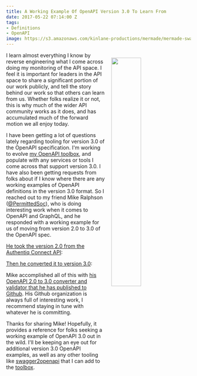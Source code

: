 ```yaml
---
title: A Working Example Of OpenAPI Version 3.0 To Learn From
date: 2017-05-22 07:14:00 Z
tags:
- Definitions
- OpenAPI
image: https://s3.amazonaws.com/kinlane-productions/mermade/mermade-swagger2openapi-logo.png
---
```


<p><img style="padding: 15px;" src="https://s3.amazonaws.com/kinlane-productions/mermade/mermade-swagger2openapi-logo.png" align="right" width="40%" /></p>I learn almost everything I know by reverse engineering what I come across doing my monitoring of the API space. I feel it is important for leaders in the API space to share a significant portion of our work publicly, and tell the story behind our work so that others can learn from us. Whether folks realize it or not, this is why much of the wider API community works as it does, and has accumulated much of the forward motion we all enjoy today.

I have been getting a lot of questions lately regarding tooling for version 3.0 of the OpenAPI specification. I'm working to evolve [my OpenAPI toolbox](http://openapi.toolbox.apievangelist.com/), and populate with any services or tools I come across that support version 3.0. I have also been getting requests from folks about if I know where there are any working examples of OpenAPI definitions in the version 3.0 format. So I reached out to my friend Mike Ralphson ([@PermittedSoc](https://twitter.com/PermittedSoc)), who is doing interesting work when it comes to OpenAPI and GraphQL, and he responded with a working example for us of moving from version 2.0 to 3.0 of the OpenAPI spec. 

[He took the version 2.0 from the Authentiq Connect API](https://raw.githubusercontent.com/AuthentiqID/authentiq-docs/master/docs/swagger/provider.yaml):

<script src="https://gist.github.com/kinlane/23df6a0f26b0e455d4eae265f47d8d77.js"></script>

[Then he converted it to version 3.0](https://github.com/Mermade/swagger2openapi/blob/master/schemas/openapi-3.json):

<script src="https://gist.github.com/kinlane/d2a3d905eae9fb60a52dd0e14b78412a.js"></script>

Mike accomplished all of this with [his OpenAPI 2.0 to 3.0 converter and validator that he has published to Github](https://github.com/mermade/swagger2openapi). His Github organization is always full of interesting work, I recommend staying in tune with whatever he is committing.

Thanks for sharing Mike! Hopefully, it provides a reference for folks seeking a working example of OpenAPI 3.0 out in the wild. I'll be keeping an eye out for additional version 3.0 OpenAPI examples, as well as any other tooling like [swagger2openapi](https://github.com/mermade/swagger2openapi) that I can add to the [toolbox](http://openapi.toolbox.apievangelist.com/). 